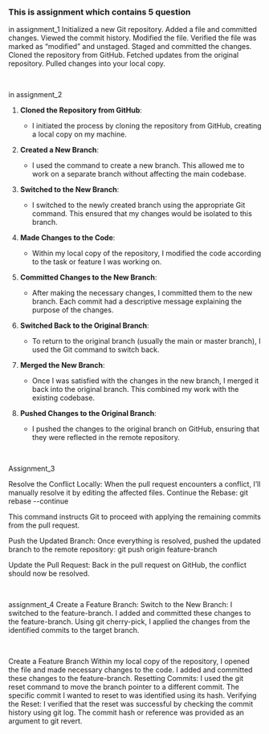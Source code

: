 <h3> This is assignment which contains 5 question</h3>
<p> in assignment_1
Initialized a new Git repository.
Added a file and committed changes.
Viewed the commit history.
Modified the file.
Verified the file was marked as “modified” and unstaged.
Staged and committed the changes.
Cloned the repository from GitHub.
Fetched updates from the original repository.
Pulled changes into your local copy.</p>
<br>
<p>in assignment_2 
  
1. **Cloned the Repository from GitHub**:
   - I initiated the process by cloning the repository from GitHub, creating a local copy on my machine.

2. **Created a New Branch**:
   - I used the command to create a new branch. This allowed me to work on a separate branch without affecting the main codebase.

3. **Switched to the New Branch**:
   - I switched to the newly created branch using the appropriate Git command. This ensured that my changes would be isolated to this branch.

4. **Made Changes to the Code**:
   - Within my local copy of the repository, I modified the code according to the task or feature I was working on.

5. **Committed Changes to the New Branch**:
   - After making the necessary changes, I committed them to the new branch. Each commit had a descriptive message explaining the purpose of the changes.

6. **Switched Back to the Original Branch**:
   - To return to the original branch (usually the main or master branch), I used the Git command to switch back.

7. **Merged the New Branch**:
   - Once I was satisfied with the changes in the new branch, I merged it back into the original branch. This combined my work with the existing codebase.

8. **Pushed Changes to the Original Branch**:
   - I pushed the changes to the original branch on GitHub, ensuring that they were reflected in the remote repository.
</p>
<br>
<p>
  Assignment_3

  Resolve the Conflict Locally:
When the pull request encounters a conflict, I’ll manually resolve it by editing the affected files.
Continue the Rebase:
git rebase --continue

This command instructs Git to proceed with applying the remaining commits from the pull request.

Push the Updated Branch:
Once everything is resolved, pushed the updated branch to the remote repository:
git push origin feature-branch

Update the Pull Request:
Back in the pull request on GitHub, the conflict should now be resolved.

</p><br>
<p>
  assignment_4
  Create a Feature Branch:
Switch to the New Branch:
 I switched to the feature-branch.
I added and committed these changes to the feature-branch.
Using git cherry-pick, I applied the changes from the identified commits to the target branch.
</p><br>
<p>Create a Feature Branch
Within my local copy of the repository, I opened the file and made necessary changes to the code.
I added and committed these changes to the feature-branch.
Resetting Commits:
I used the git reset command to move the branch pointer to a different commit.
The specific commit I wanted to reset to was identified using its hash.
Verifying the Reset:
I verified that the reset was successful by checking the commit history using git log.
The commit hash or reference was provided as an argument to git revert.

</p>
